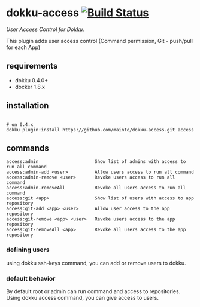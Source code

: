 # dokku-access [![Build Status](https://img.shields.io/travis/mainto/dokku-access.svg?branch=master "Build Status")](https://travis-ci.org/mainto/dokku-access)

*User Access Control for Dokku.* 

This plugin adds user access control (Command permission, Git - push/pull for each App)

## requirements

- dokku 0.4.0+
- docker 1.8.x

## installation

```shell

# on 0.4.x
dokku plugin:install https://github.com/mainto/dokku-access.git access
```

## commands

```shell
access:admin                     Show list of admins with access to run all command
access:admin-add <user>          Allow users access to run all command
access:admin-remove <user>       Revoke users access to run all command
access:admin-removeAll           Revoke all users access to run all command
access:git <app>                 Show list of users with access to app repository
access:git-add <app> <user>      Allow user access to the app repository
access:git-remove <app> <user>   Revoke users access to the app repository
access:git-removeAll <app>       Revoke all users access to the app repository
```

### defining users

using dokku ssh-keys command, you can add or remove users to dokku.

### default behavior

By default root or admin can run command and access to repositories.
Using dokku access command, you can give access to users.
